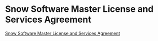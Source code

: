 # Snow Software Master License and Services Agreement

[Snow Software Master License and Services Agreement](https://www.snowsoftware.com/legal/mlsa/)
